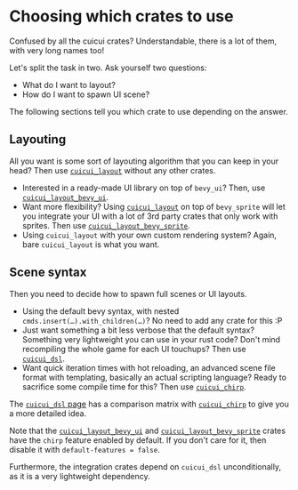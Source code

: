 # Choosing which crates to use

Confused by all the cuicui crates? Understandable, there is a lot of them, with
very long names too!

Let's split the task in two. Ask yourself two questions:

- What do I want to layout?
- How do I want to spawn UI scene?

The following sections tell you which crate to use depending on the answer.

## Layouting

All you want is some sort of layouting algorithm that you can keep in your head?
Then use [`cuicui_layout`] without any other crates.

- Interested in a ready-made UI library on top of `bevy_ui`?
  Then, use [`cuicui_layout_bevy_ui`].
- Want more flexibility? Using [`cuicui_layout`] on top of `bevy_sprite` will let you
  integrate your UI with a lot of 3rd party crates that only work with sprites.
  Then use [`cuicui_layout_bevy_sprite`].
- Using `cuicui_layout` with your own custom rendering system? Again, bare `cuicui_layout`
  is what you want.

## Scene syntax

Then you need to decide how to spawn full scenes or UI layouts.

- Using the default bevy syntax, with nested `cmds.insert(…).with_children(…)`?
  No need to add any crate for this :P
- Just want something a bit less verbose that the default syntax? Something
  very lightweight you can use in your rust code? Don't mind recompiling the
  whole game for each UI touchups? Then use [`cuicui_dsl`].
- Want quick iteration times with hot reloading, an advanced scene file format
  with templating, basically an actual scripting language? Ready to
  sacrifice some compile time for this? Then use [`cuicui_chirp`].

The [`cuicui_dsl` page] has a comparison matrix with [`cuicui_chirp`] to give
you a more detailed idea.

Note that the [`cuicui_layout_bevy_ui`] and [`cuicui_layout_bevy_sprite`] crates
have the `chirp` feature enabled by default. If you don't care for it, then
disable it with `default-features = false`.

Furthermore, the integration crates depend on `cuicui_dsl` unconditionally, as
it is a very lightweight dependency.

[`cuicui_chirp`]: chirp
[`cuicui_dsl`]: dsl
[`cuicui_dsl` page]: dsl/index.html#what-is-the-relationship-between-cuicui_dsl-and-cuicui_chirp
[`cuicui_layout`]: layout
[`cuicui_layout_bevy_sprite`]: https://docs.rs/cuicui_layout_bevy_sprite/0.10.1/cuicui_layout_bevy_sprite/index.html
[`cuicui_layout_bevy_ui`]: https://docs.rs/cuicui_layout_bevy_ui/0.10.1/cuicui_layout_bevy_ui/index.html
